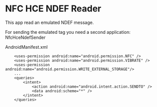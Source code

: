 # NFC HCE NDEF Reader

This app read an emulated NDEF message.

For sending the emulated tag you need a second application: NfcHceNdefSender


AndroidManifest.xml
```plaintext
    <uses-permission android:name="android.permission.NFC" />
    <uses-permission android:name="android.permission.VIBRATE" />
    <uses-permission android:name="android.permission.WRITE_EXTERNAL_STORAGE"/>
    ...
    <queries>
        <intent>
            <action android:name="android.intent.action.SENDTO" />
            <data android:scheme="*" />
        </intent>
    </queries>
```


```plaintext

```


```plaintext

```


```plaintext

```


